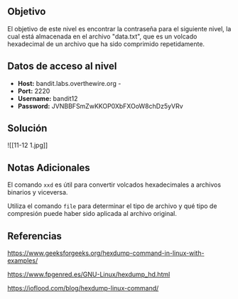 ## Objetivo
El objetivo de este nivel es encontrar la contraseña para el siguiente nivel, la cual está almacenada en el archivo "data.txt", que es un volcado hexadecimal de un archivo que ha sido comprimido repetidamente.
## Datos de acceso al nivel
- **Host:** bandit.labs.overthewire.org -
- **Port:** 2220 
- **Username:** bandit12
- **Password:** JVNBBFSmZwKKOP0XbFXOoW8chDz5yVRv
## Solución
![[11-12 1.jpg]]
## Notas Adicionales
El comando `xxd` es útil para convertir volcados hexadecimales a archivos binarios y viceversa.

Utiliza el comando `file` para determinar el tipo de archivo y qué tipo de compresión puede haber sido aplicada al archivo original.
## Referencias
https://www.geeksforgeeks.org/hexdump-command-in-linux-with-examples/

https://www.fpgenred.es/GNU-Linux/hexdump_hd.html

https://ioflood.com/blog/hexdump-linux-command/